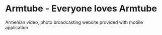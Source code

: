 # Armtube - Everyone loves Armtube
Armenian video, photo broadcasting website provided with mobile application
